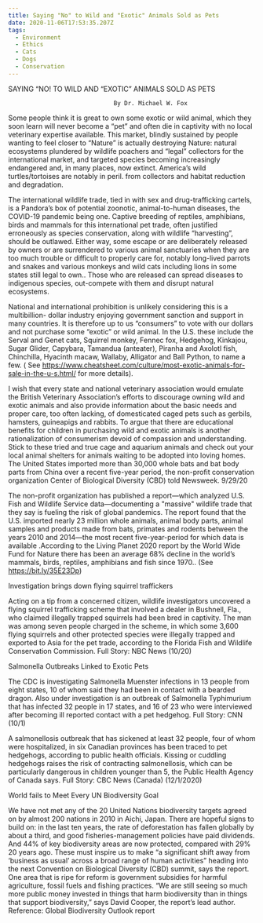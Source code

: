 ```yaml
---
title: Saying "No" to Wild and "Exotic" Animals Sold as Pets
date: 2020-11-06T17:53:35.207Z
tags:
  - Environment
  - Ethics
  - Cats
  - Dogs
  - Conservation
---
```

 SAYING “NO! TO WILD AND “EXOTIC” ANIMALS SOLD AS PETS

                                  By Dr. Michael W. Fox 
Some people think it is great to own some exotic or wild animal, which they soon learn will never become a “pet” and often die in captivity with no local veterinary expertise available. This market, blindly sustained by people wanting to feel closer to “Nature” is actually destroying Nature: natural ecosystems plundered by wildlife poachers and “legal” collectors for the international market, and targeted species becoming increasingly endangered and, in many places, now extinct. America’s wild turtles/tortoises are notably in peril. from collectors and habitat reduction and degradation.

The international wildlife trade, tied in with sex and drug-trafficking cartels, is a Pandora’s box of potential zoonotic, animal-to-human diseases, the COVID-19 pandemic being one. 
Captive breeding of reptiles, amphibians, birds and mammals for this international pet trade, often justified erroneously as species conservation, along with wildlife “harvesting”, should be outlawed. Either way, some escape or are deliberately released by owners or are surrendered to various animal sanctuaries when they are too much trouble or difficult to properly care for, notably long-lived parrots and snakes and various monkeys and wild cats including lions in some states still legal to own.. Those who are released can spread diseases to indigenous species, out-compete with them and disrupt natural ecosystems.

National and international prohibition is unlikely considering this is a multibillion- dollar industry enjoying government sanction and support in many countries. It is therefore up to us “consumers” to vote with our dollars and not purchase some “exotic” or wild animal. In the U.S. these include the Serval and Genet cats, Squirrel monkey, Fennec fox, Hedgehog, Kinkajou, Sugar Glider, Capybara, Tamandua (anteater), Piranha and Axolotl fish, Chinchilla, Hyacinth macaw, Wallaby, Alligator and Ball Python, to name a few. ( See https://www.cheatsheet.com/culture/most-exotic-animals-for-sale-in-the-u-s.html/ for more details).

I wish that every state and national veterinary association would emulate the British Veterinary Association’s efforts to discourage owning wild and exotic animals and also provide information about the basic needs and proper care, too often lacking, of domesticated caged pets such as gerbils, hamsters, guineapigs and rabbits. To argue that there are educational benefits for children in purchasing wild and exotic animals is another rationalization of consumerism devoid of compassion and understanding. Stick to these tried and true cage and aquarium animals and check out your local animal shelters for animals waiting to be adopted into loving homes. 
The United States imported more than 30,000 whole bats and bat body parts from China over a recent five-year period, the non-profit conservation organization Center of Biological Diversity (CBD) told Newsweek.  9/29/20

The non-profit organization has published a report—which analyzed U.S. Fish and Wildlife Service data—documenting a "massive" wildlife trade that they say is fueling the risk of global pandemics. The report found that the U.S. imported nearly 23 million whole animals, animal body parts, animal samples and products made from bats, primates and rodents between the years 2010 and 2014—the most recent five-year-period for which data is available .According to the Living Planet 2020 report by the World Wide Fund for Nature there has been an average 68% decline in the world’s mammals, birds, reptiles, amphibians and fish since 1970.. (See https://bit.ly/35E23Dp) 

Investigation brings down flying squirrel traffickers

Acting on a tip from a concerned citizen, wildlife investigators uncovered a flying squirrel trafficking scheme that involved a dealer in Bushnell, Fla., who claimed illegally trapped squirrels had been bred in captivity. The man was among seven people charged in the scheme, in which some 3,600 flying squirrels and other protected species were illegally trapped and exported to Asia for the pet trade, according to the Florida Fish and Wildlife Conservation Commission. Full Story: NBC News (10/20) 


Salmonella Outbreaks Linked to Exotic Pets

The CDC is investigating Salmonella Muenster infections in 13 people from eight states, 10 of whom said they had been in contact with a bearded dragon. Also under investigation is an outbreak of Salmonella Typhimurium that has infected 32 people in 17 states, and 16 of 23 who were interviewed after becoming ill reported contact with a pet hedgehog. Full Story: CNN (10/1)

A salmonellosis outbreak that has sickened at least 32 people, four of whom were hospitalized, in six Canadian provinces has been traced to pet hedgehogs, according to public health officials. Kissing or cuddling hedgehogs raises the risk of contracting salmonellosis, which can be particularly dangerous in children younger than 5, the Public Health Agency of Canada says.
 Full Story: CBC News (Canada) (12/1/2020) 


World fails to Meet Every UN Biodiversity Goal

We have not met any of the 20 United Nations biodiversity targets agreed on by almost 200 nations in 2010 in Aichi, Japan. There are hopeful signs to build on: in the last ten years, the rate of deforestation has fallen globally by about a third, and good fisheries-management policies have paid dividends. And 44% of key biodiversity areas are now protected, compared with 29% 20 years ago. These must inspire us to make “a significant shift away from ‘business as usual’ across a broad range of human activities” heading into the next Convention on Biological Diversity (CBD) summit, says the report. One area that is ripe for reform is government subsidies for harmful agriculture, fossil fuels and fishing practices. “We are still seeing so much more public money invested in things that harm biodiversity than in things that support biodiversity,” says David Cooper, the report’s lead author. Reference: Global Biodiversity Outlook report
